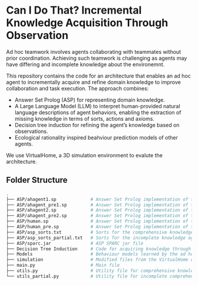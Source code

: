 # Can I Do That? Incremental Knowledge Acquisition Through Observation

Ad hoc teamwork involves agents collaborating with teammates without prior coordination. Achieving such teamwork is challenging as agents may have differing and incomplete knowledge about the environemnt.

This repository contains the code for an architecture that enables an ad hoc agent to incrementally acquire and refine domain knowledge to improve collaboration and task execution. The approach combines:

- Answer Set Prolog (ASP) for representing domain knowledge.
- A Large Language Model (LLM) to interpret human-provided natural language descriptions of agent behaviors, enabling the extraction of missing knowledge in terms of sorts, actions and axioms.
- Decision tree induction for refining the agent’s knowledge based on observations.
- Ecological rationality inspired beahviour prediction models of other agents.

We use VirtualHome, a 3D simulation environment to evalute the architecture.

## Folder Structure

```bash
.
├── ASP/ahagent1.sp             # Answer Set Prolog implementation of the ad hoc agent with comprehensive knowledge after refinment.
├── ASP/ahagent_pre1.sp         # Answer Set Prolog implementation of the ad hoc agent with comprehensive knowledge.
├── ASP/ahagent2.sp             # Answer Set Prolog implementation of the ad hoc agent with incomplete knowledge after refinment.
├── ASP/ahagent_pre2.sp         # Answer Set Prolog implementation of the ad hoc agent with incomplete knowledge.
├── ASP/human.sp                # Answer Set Prolog implementation of the human after refinment.
├── ASP/human_pre.sp            # Answer Set Prolog implementation of the human.
├── ASP/asp_sorts.txt           # Sorts for the comprehensive knowledge agent.
├── ASP/asp_sorts_partial.txt   # Sorts for the incomplete knowledge agent.
├── ASP/sparc.jar               # ASP SPARC jar file
├── Decision Tree Induction     # Code for acquiring knowledge through decision tree induction.
├── Models                      # Behaviour models learned by the ad hoc agent for other agents.
├── simulation                  # Modified files from the VirtualHome domain.
├── main.py                     # Main file
├── utils.py                    # Utility file for comprehensive knowledge agent.
└── utils_partial.py            # Utility file for incomplete comprehensive knowledge agent.
```
